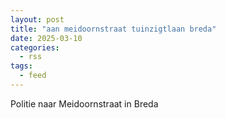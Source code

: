```yaml
---
layout: post
title: "aan meidoornstraat tuinzigtlaan breda"
date: 2025-03-10
categories: 
  - rss
tags: 
  - feed
---
```


Politie naar Meidoornstraat in Breda
